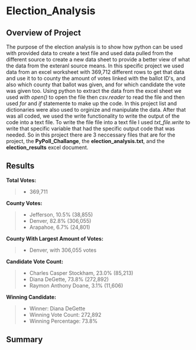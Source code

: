 # Election_Analysis

## Overview of Project
The purpose of the election analysis is to show how python can be used with provided data to create a text file and used data pulled from the different source to create a new data sheet to provide a better view of what the data from the exteranl source means. In this specific project we used data from an excel worksheet with 369,712 different rows to get that data and use it to to county the amount of votes linked with the ballot ID's, and also which county that ballot was given, and for which candidate the vote was given too. Using python to extract the data from the excel sheet we used *with open()* to open the file then *csv.reader*  to read the file and then used *for* and *if* statemente to make up the code. In this project list and dictionaries were also used to orginize and manipulate the data. After that was all coded, we used the write functionality to write the output of the code into a text file. To write the file file into a text file I used *txt_file.write* to write that specific variable that had the specific output code that was needed. So in this project there are 3 neccessary files that are for the project, the **PyPoll_Challange**, the **election_analysis.txt**, and the **election_results** excel document.
## Results

**Total Votes:** 
> - 369,711

**County Votes:**
> - Jefferson, 10.5% (38,855)
> - Denver, 82.8% (306,055)
> - Arapahoe, 6.7% (24,801)

**County With Largest Amount of Votes:**

> - Denver, with 306,055 votes

**Candidate Vote Count:**

> - Charles Casper Stockham, 23.0% (85,213)
> - Diana DeGette, 73.8% (272,892)
> - Raymon Anthony Doane, 3.1% (11,606)

**Winning Candidate:**

> - Winner: Diana DeGette
> - Winning Vote Count: 272,892
> - Winning Percentage: 73.8%

## Summary
